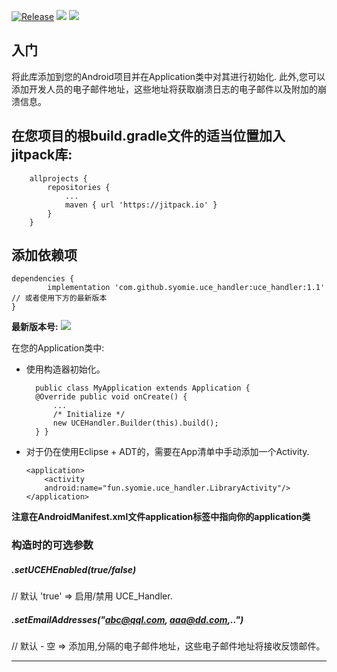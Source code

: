 [![Release](https://jitpack.io/v/syomie/uce_handler.svg)](https://jitpack.io/#syomie/uce_handler) [![](https://jitpack.io/v/syomie/uce_handler/month.svg)](https://jitpack.io/#syomie/uce_handler) [![](https://jitpack.io/v/syomie/uce_handler/week.svg)](https://jitpack.io/#syomie/uce_handler)
## 入门
将此库添加到您的Android项目并在Application类中对其进行初始化. 此外,您可以添加开发人员的电子邮件地址，这些地址将获取崩溃日志的电子邮件以及附加的崩溃信息。
##  在您项目的根build.gradle文件的适当位置加入jitpack库:
```
    allprojects {
        repositories {
            ...
            maven { url 'https://jitpack.io' }
        }
    }
```
## 添加依赖项
    dependencies {
            implementation 'com.github.syomie.uce_handler:uce_handler:1.1' // 或者使用下方的最新版本
    }
**最新版本号:**
[![](https://jitpack.io/v/syomie/uce_handler.svg)](https://jitpack.io/#syomie/uce_handler)

在您的Application类中:
* 使用构造器初始化。
    
        public class MyApplication extends Application {
        @Override public void onCreate() { 
            ...
            /* Initialize */
            new UCEHandler.Builder(this).build();
        } }

* 对于仍在使用Eclipse + ADT的，需要在App清单中手动添加一个Activity. 
    ```
    <application>
        <activity
        android:name="fun.syomie.uce_handler.LibraryActivity"/>
    </application>
    ```
**注意在AndroidManifest.xml文件application标签中指向你的application类**

### 构造时的可选参数
##### .setUCEHEnabled(true/false)
//  默认 'true'
 =>  启用/禁用 UCE_Handler.
##### .setEmailAddresses("abc@qql.com, aaa@dd.com,..")
// 默认 - 空
 =>  添加用,分隔的电子邮件地址，这些电子邮件地址将接收反馈邮件。
*****
